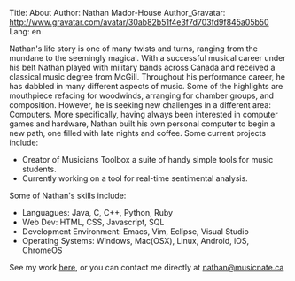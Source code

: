 Title: About
Author: Nathan Mador-House
Author_Gravatar: http://www.gravatar.com/avatar/30ab82b51f4e3f7d703fd9f845a05b50
Lang: en

Nathan's life story is one of many twists and turns, ranging from the mundane to the seemingly magical.
With a successful musical career under his belt Nathan played with military bands across Canada and received a classical music degree from McGill.
Throughout his performance career, he has dabbled in many different aspects of music. Some of the highlights are mouthpiece refacing for woodwinds, arranging for chamber groups, and composition.
However, he is seeking new challenges in a different area: Computers.
More specifically, having always been interested in computer games and hardware, Nathan built his own personal computer to begin a new path, one filled with late nights and coffee.
Some current projects include:

- Creator of Musicians Toolbox a suite of handy simple tools for music students.
- Currently working on a tool for real-time sentimental analysis.

Some of Nathan's skills include:

- Languagues: Java, C, C++, Python, Ruby
- Web Dev: HTML, CSS, Javascript, SQL
- Development Environment: Emacs, Vim, Eclipse, Visual Studio
- Operating Systems: Windows, Mac(OSX), Linux, Android, iOS, ChromeOS

See my work [here](http://www.github.com/NathanMH), or you can contact me directly at [nathan@musicnate.ca](mailto:nathan@musicnate.ca)  
